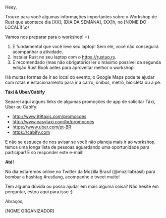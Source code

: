 Heey,

Trouxe para você algumas informações importantes sobre o Workshop de Rust que acontece dia [XX], [DIA DA SEMANA], [XX]h, no [NOME DO LOCAL]! \o/

Vamos nos preparar para o workshop! =)

1. É fundamental que você leve seu laptop! Sem ele, você não conseguirá acompanhar a atividade.
2. Instalar Rust no seu laptop com o https://rustup.rs.
3. É recomendado (mas não obrigatório) ler o máximo possível da segunda edição Rust Book antes para aproveitar melhor o workshop.

Há muitas formas de ir ao local do evento, o Google Maps pode te ajudar com rotas e estacionamento para ir a carro, ônibus, metrô, bicicleta ou a pé.

**Táxi & Uber/Cabify**

Separei aqui alguns links de algumas promoções de app de solicitar Táxi, Uber ou Cabify:

- http://www.99taxis.com/promocoes
- http://www.easytaxi.com/br/promocoes
- https://www.uber.com/pt-BR
- https://cabify.com

E não se esqueça de nos avisar se você não planeja mais ir ao workshop, temos uma longa lista de pessoas aguardando uma oportunidade para participar! É só responder este e-mail!

**Até!**

No dia estaremos online no Twitter da Mozilla Brasil (@mozillabrasil) para bombar a hashtag #rustlang, acompanhe e tweet muito!

Tem alguma dúvida ou posso ajudar em mais alguma coisa? Não hesite em perguntar, estou aqui para isso :)

Abraços,

[NOME ORGANIZADOR]

